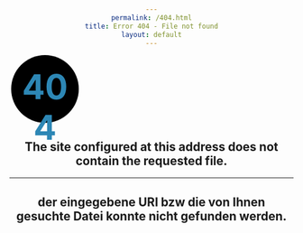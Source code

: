 ```yaml
---
permalink: /404.html
title: Error 404 - File not found
layout: default
---
```

<style> 
body { text-align: center; } 

#kuller {
margin: auto; width: 120px; height: 100px; background-color: #000 !important; color: #2d87b5 !important; border-radius: 180px; text-align: center; vertical-align: middle; font-size: 60px; padding-top: 20px; margin-left: 3px; }
</style> 

<h1 id="kuller" class="genericon genericon-404">404</h1>
<h2>The site configured at this address does not contain the requested file.</h2> 
<hr> 
<h2>der eingegebene URI bzw die von Ihnen gesuchte Datei konnte nicht gefunden werden.</h2>
